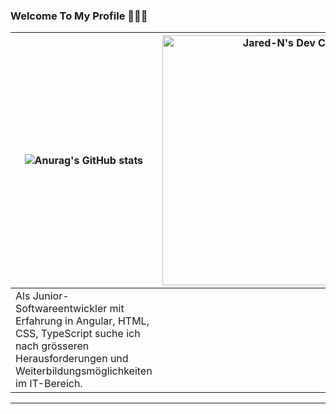 ### Welcome To My Profile 👋👋👋

| ![Anurag's GitHub stats](https://github-readme-stats.vercel.app/api?username=burntmad&show_icons=true&theme=transparent&title_color=FF3F33&text_color=FFFFFF&icon_color=4AF04C&border_color=1C37E7&ring_color=E7DE1C&bg_color=0A0C10) | <a href="https://app.daily.dev/BurntMad"><img src="https://api.daily.dev/devcards/98911cc38f4644db9d67c09ae9eb291f.png?r=1t9" width="400" alt="Jared-N's Dev Card"/></a> |
|---------------------------------------------------------------------------------------------------------------------------------------------------------------------------------------------------------------------------------------|--------------------------------------------------------------------------------------------------------------------------------------------------------------------------|
|                                Als Junior-Softwareentwickler mit Erfahrung in Angular, HTML, CSS, TypeScript suche ich nach grösseren Herausforderungen und Weiterbildungsmöglichkeiten im IT-Bereich.                                |                                                                                                                                                                          |                                                           |                                                                                                                                                                          |

---
